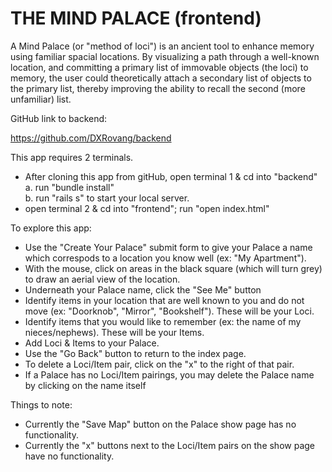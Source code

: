 # THE MIND PALACE (frontend)

A Mind Palace (or "method of loci") is an ancient tool to enhance memory
using familiar spacial locations.  By visualizing a path through a well-known
location, and committing a primary list of immovable objects (the loci) to 
memory, the user could theoretically attach a secondary list of objects to the 
primary list, thereby improving the ability to recall the second (more unfamiliar)
list.

GitHub link to backend:  

https://github.com/DXRovang/backend


This app requires 2 terminals.  
* After cloning this app from gitHub, open terminal 1 & cd into "backend"  
  a. run "bundle install"  
  b. run "rails s" to start your local server.  
* open terminal 2 & cd into "frontend"; run "open index.html"

To explore this app:
* Use the "Create Your Palace" submit form to give your Palace a name
  which correspods to a location you know well (ex: "My Apartment").
* With the mouse, click on areas in the black square (which will turn grey)
  to draw an aerial view of the location.
* Underneath your Palace name, click the "See Me" button
* Identify items in your location that are well known to you and do not move
  (ex:  "Doorknob", "Mirror", "Bookshelf").  These will be your Loci.
* Identify items that you would like to remember (ex: the name of my nieces/nephews). 
  These will be your Items.
* Add Loci & Items to your Palace.
* Use the "Go Back" button to return to the index page.
* To delete a Loci/Item pair, click on the "x" to the right of that pair.
* If a Palace has no Loci/Item pairings, you may delete the Palace name 
  by clicking on the name itself

Things to note:
* Currently the "Save Map" button on the Palace show page has no functionality.
* Currently the "x" buttons next to the Loci/Item pairs on the show page have
  no functionality.
